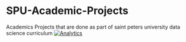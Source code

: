 # SPU-Academic-Projects
Academics Projects that are done as part of saint peters university data science curriculum
[![Analytics](https://ga-beacon.appspot.com/UA-114910686-2/SPU-Academic-Projects/readme?pixel)](https://github.com//pkreddy/SPU-Academic-Projects)
